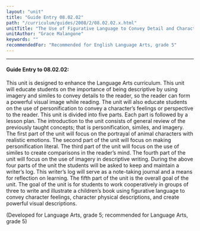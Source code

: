```yaml
---
layout: "unit"
title: "Guide Entry 08.02.02"
path: "/curriculum/guides/2008/2/08.02.02.x.html"
unitTitle: "The Use of Figurative Language to Convey Detail and Character Feelings in Texts"
unitAuthor: "Grace Malangone"
keywords: ""
recommendedFor: "Recommended for English Language Arts, grade 5"
---
```

<body>
<hr/>
<h4>
Guide Entry to 08.02.02:
</h4>
<p>
This unit is designed to enhance the Language Arts curriculum. This unit will educate students on the importance of being descriptive by using imagery and similes to convey details to the reader, so the reader can form a powerful visual image while reading. The unit will also educate students on the use of personification to convey a character’s feelings or perspective to the reader. This unit is divided into five parts. Each part is followed by a lesson plan. The introduction to the unit consists of general review of the previously taught concepts; that is personification, similes, and imagery. The first part of the unit will focus on the portrayal of animal characters with realistic emotions. The second part of the unit will focus on making personification literal. The third part of the unit will focus on the use of similes to create comparisons in the reader’s mind. The fourth part of the unit will focus on the use of imagery in descriptive writing. During the above four parts of the unit the students will be asked to keep and maintain a writer’s log. This writer’s log will serve as a note-taking journal and a means for reflection on learning. The fifth part of the unit is the overall goal of the unit. The goal of the unit is for students to work cooperatively in groups of three to write and illustrate a children’s book using figurative language to convey character feelings, character physical descriptions, and create powerful visual descriptions.
</p>
<p>
(Developed for Language Arts, grade 5; recommended for Language Arts, grade 5)
</p>
</body>
